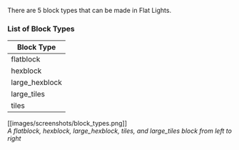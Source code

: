 There are 5 block types that can be made in Flat Lights.

### List of Block Types

| Block Type     |
|----------------|
| flatblock      |
| hexblock       |
| large_hexblock |
| large_tiles    |
| tiles          |

[[images/screenshots/block_types.png]]  
_A flatblock, hexblock, large_hexblock, tiles, and large_tiles block from left to right_